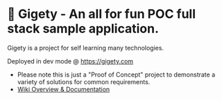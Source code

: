 
# 🐸 Gigety - An all for fun POC full stack sample application.

Gigety is a project for self learning many technologies.  

Deployed in dev mode @ https://gigety.com 
* Please note this is just a "Proof of Concept" project to demonstrate a variety of solutions for common requirements.  
* [Wiki Overview & Documentation](https://github.com/gigety/gigety/wiki)


